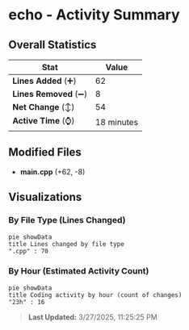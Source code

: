 # echo - Activity Summary 

## Overall Statistics

| Stat                   | Value                                                             |
| ---------------------- | ----------------------------------------------------------------- |
| **Lines Added** (➕)   | 62                                          |
| **Lines Removed** (➖) | 8                                        |
| **Net Change** (↕)    | 54                |
| **Active Time** (⌚)   | 18 minutes |


## Modified Files
- **main.cpp** (+62, -8)

## Visualizations

### By File Type (Lines Changed)

```mermaid
pie showData
title Lines changed by file type
".cpp" : 70
```

### By Hour (Estimated Activity Count)

```mermaid
pie showData
title Coding activity by hour (count of changes)
"23h" : 16
```


> **Last Updated:** 3/27/2025, 11:25:25 PM